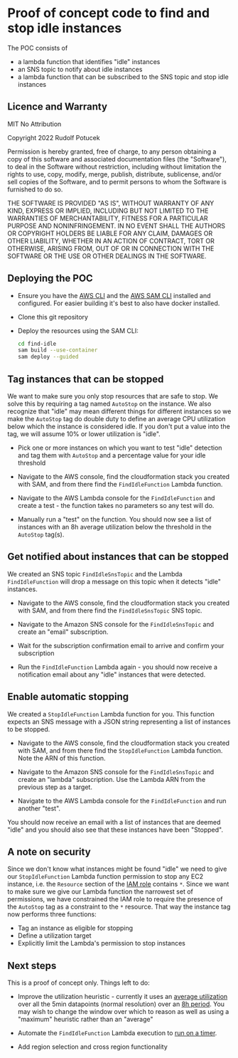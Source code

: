 # Proof of concept code to find and stop idle instances

The POC consists of 

* a lambda function that identifies "idle" instances
* an SNS topic to notify about idle instances
* a lambda function that can be subscribed to the SNS topic and stop idle instances

## Licence and Warranty 

MIT No Attribution

Copyright 2022 Rudolf Potucek

Permission is hereby granted, free of charge, to any person obtaining a copy of this
software and associated documentation files (the "Software"), to deal in the Software
without restriction, including without limitation the rights to use, copy, modify,
merge, publish, distribute, sublicense, and/or sell copies of the Software, and to
permit persons to whom the Software is furnished to do so.

THE SOFTWARE IS PROVIDED "AS IS", WITHOUT WARRANTY OF ANY KIND, EXPRESS OR IMPLIED,
INCLUDING BUT NOT LIMITED TO THE WARRANTIES OF MERCHANTABILITY, FITNESS FOR A
PARTICULAR PURPOSE AND NONINFRINGEMENT. IN NO EVENT SHALL THE AUTHORS OR COPYRIGHT
HOLDERS BE LIABLE FOR ANY CLAIM, DAMAGES OR OTHER LIABILITY, WHETHER IN AN ACTION
OF CONTRACT, TORT OR OTHERWISE, ARISING FROM, OUT OF OR IN CONNECTION WITH THE
SOFTWARE OR THE USE OR OTHER DEALINGS IN THE SOFTWARE.

## Deploying the POC

* Ensure you have the [AWS CLI](https://docs.aws.amazon.com/cli/latest/userguide/getting-started-install.html) and the [AWS SAM CLI](https://docs.aws.amazon.com/serverless-application-model/latest/developerguide/serverless-sam-cli-install.html) installed and configured. For easier building it's best to also have docker installed.

* Clone this git repository

* Deploy the resources using the SAM CLI:

    ```bash
    cd find-idle
    sam build --use-container
    sam deploy --guided
    ```

## Tag instances that can be stopped

We want to make sure you only stop resources that are safe to stop. We solve this by requiring a tag named `AutoStop` on the instance. We also recognize that "idle" may mean different things for different instances so we make the `AutoStop` tag do double duty to define an average CPU utilization below which the instance is considered idle. If you don't put a value into the tag, we will assume 10% or lower utilization is "idle".

* Pick one or more instances on which you want to test "idle" detection and tag them with `AutoStop` and a percentage value for your idle threshold

* Navigate to the AWS console, find the cloudformation stack you created with SAM, and from there find the `FindIdleFunction` Lambda function.

* Navigate to the AWS Lambda console for the `FindIdleFunction` and create a test - the function takes no parameters so any test will do. 

* Manually run a "test" on the function. You should now see a list of instances with an 8h average utilization below the threshold in the `AutoStop` tag(s).

## Get notified about instances that can be stopped

We created an SNS topic `FindIdleSnsTopic` and the Lambda `FindIdleFunction` will drop a message on this topic when it detects "idle" instances.

* Navigate to the AWS console, find the cloudformation stack you created with SAM, and from there find the `FindIdleSnsTopic` SNS topic.

* Navigate to the Amazon SNS console for the `FindIdleSnsTopic` and create an "email" subscription. 

* Wait for the subscription confirmation email to arrive and confirm your subscription

* Run the `FindIdleFunction` Lambda again - you should now receive a notification email about any "idle" instances that were detected.

## Enable automatic stopping

We created a `StopIdleFunction` Lambda function for you. This function expects an SNS message with a JSON string representing a list of instances to be stopped.

* Navigate to the AWS console, find the cloudformation stack you created with SAM, and from there find the `StopIdleFunction` Lambda function. Note the ARN of this function.

* Navigate to the Amazon SNS console for the `FindIdleSnsTopic` and create an "lambda" subscription. Use the Lambda ARN from the previous step as a target.

* Navigate to the AWS Lambda console for the `FindIdleFunction` and run another "test".  

You should now receive an email with a list of instances that are deemed "idle" and you should also see that these instances have been "Stopped".

## A note on security

Since we don't know what instances might be found "idle" we need to give our `StopIdleFunction` Lambda function permission to stop any EC2 instance, i.e. the `Resource` section of the [IAM role](https://github.com/rudpot/poc-find-idle-instances/blob/main/find-idle/template.yaml#L111-L122) contains `*`. Since we want to make sure we give our Lambda function the narrowest set of permissions, we have constrained the IAM role to require the presence of the `AutoStop` tag as a constraint to the `*` resource. That way the instance tag now performs three functions:

* Tag an instance as eligible for stopping
* Define a utilization target
* Explicitly limit the Lambda's permission to stop instances

## Next steps

This is a proof of concept only. Things left to do:

* Improve the utilization heuristic - currently it uses an [average utilization](https://github.com/rudpot/poc-find-idle-instances/blob/main/find-idle/find_idle/app.py#L77-L82) over all the 5min datapoints (normal resolution) over an [8h period](https://github.com/rudpot/poc-find-idle-instances/blob/main/find-idle/find_idle/app.py#L72). You may wish to change the window over which to reason as well as using a "maximum" heuristic rather than an "average"

* Automate the `FindIdleFunction` Lambda execution to [run on a timer](https://docs.aws.amazon.com/eventbridge/latest/userguide/eb-create-rule-schedule.html). 

* Add region selection and cross region functionality 